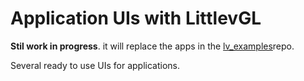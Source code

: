 # Application UIs with LittlevGL

**Stil work in progress**.
it will replace the apps in the [lv_examples](https://github.com/littlevgl/lv_examples/tree/master/lv_apps)repo.

Several ready to use UIs for applications.
